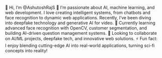 👋 Hi, I’m @AshutoshRajS
👀 I’m passionate about AI, machine learning, and web development. I love creating intelligent systems, from chatbots and face recognition to dynamic web applications. Recently, I’ve been diving into deepfake technology and generative AI for video.
🌱 Currently learning advanced face recognition with OpenCV, customer segmentation, and building AI-driven question management systems.
💞️ Looking to collaborate on AI/ML projects, deepfake tech, and innovative web solutions.
⚡ Fun fact: I enjoy blending cutting-edge AI into real-world applications, turning sci-fi concepts into reality!
<!---
AshutoshRajS/AshutoshRajS is a ✨ special ✨ repository because its `README.md` (this file) appears on your GitHub profile.
You can click the Preview link to take a look at your changes.
--->
